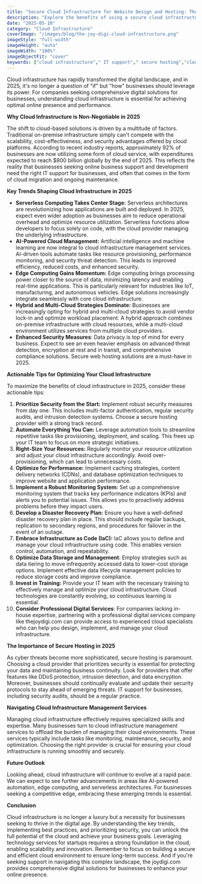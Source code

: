 ```yaml
---
title: "Secure Cloud Infrastructure for Website Design and Hosting: The 2025 Guide"
description: "Explore the benefits of using a secure cloud infrastructure for your website design and hosting in 2025. Learn how cloud solutions can enhance scalability, security, and reliability for your online presence."
date: "2025-05-10"
category: "Cloud Infrastructure"
coverImage: "/images/blog/the-joy-digi-cloud-infrastructure.png"
imageStyle: "full-width"
imageHeight: "auto"
imageWidth: "100%"
imageObjectFit: "cover"
keywords: ["cloud infrastructure"," IT support"," secure hosting","cloud infrastructure management services"," IT support for businesses"," secure web hosting solutions"]
---
```


Cloud infrastructure has rapidly transformed the digital landscape, and in 2025, it's no longer a question of "if" but "how" businesses should leverage its power. For companies seeking comprehensive digital solutions for businesses, understanding cloud infrastructure is essential for achieving optimal online presence and performance.

**Why Cloud Infrastructure is Non-Negotiable in 2025**

The shift to cloud-based solutions is driven by a multitude of factors. Traditional on-premise infrastructure simply can't compete with the scalability, cost-effectiveness, and security advantages offered by cloud platforms. According to recent industry reports, approximately 92% of businesses are now utilizing some form of cloud service, with expenditures expected to reach $800 billion globally by the end of 2025. This reflects the reality that businesses seeking online business support and development need the right IT support for businesses, and often that comes in the form of cloud migration and ongoing maintenance.

**Key Trends Shaping Cloud Infrastructure in 2025**

*   **Serverless Computing Takes Center Stage:** Serverless architectures are revolutionizing how applications are built and deployed. In 2025, expect even wider adoption as businesses aim to reduce operational overhead and optimize resource utilization. Serverless functions allow developers to focus solely on code, with the cloud provider managing the underlying infrastructure.
*   **AI-Powered Cloud Management:** Artificial intelligence and machine learning are now integral to cloud infrastructure management services. AI-driven tools automate tasks like resource provisioning, performance monitoring, and security threat detection. This leads to improved efficiency, reduced costs, and enhanced security.
*   **Edge Computing Gains Momentum:** Edge computing brings processing power closer to the source of data, minimizing latency and enabling real-time applications. This is particularly relevant for industries like IoT, manufacturing, and autonomous vehicles. Edge solutions increasingly integrate seamlessly with core cloud infrastructure.
*   **Hybrid and Multi-Cloud Strategies Dominate:** Businesses are increasingly opting for hybrid and multi-cloud strategies to avoid vendor lock-in and optimize workload placement. A hybrid approach combines on-premise infrastructure with cloud resources, while a multi-cloud environment utilizes services from multiple cloud providers.
*   **Enhanced Security Measures**: Data privacy is top of mind for every business. Expect to see an even heavier emphasis on advanced threat detection, encryption at rest and in transit, and comprehensive compliance solutions. Secure web hosting solutions are a must-have in 2025.

**Actionable Tips for Optimizing Your Cloud Infrastructure**

To maximize the benefits of cloud infrastructure in 2025, consider these actionable tips:

1.  **Prioritize Security from the Start:** Implement robust security measures from day one. This includes multi-factor authentication, regular security audits, and intrusion detection systems. Choose a secure hosting provider with a strong track record.
2.  **Automate Everything You Can:** Leverage automation tools to streamline repetitive tasks like provisioning, deployment, and scaling. This frees up your IT team to focus on more strategic initiatives.
3.  **Right-Size Your Resources:** Regularly monitor your resource utilization and adjust your cloud infrastructure accordingly. Avoid over-provisioning, which can lead to unnecessary costs.
4.  **Optimize for Performance:** Implement caching strategies, content delivery networks (CDNs), and database optimization techniques to improve website and application performance.
5.  **Implement a Robust Monitoring System:** Set up a comprehensive monitoring system that tracks key performance indicators (KPIs) and alerts you to potential issues. This allows you to proactively address problems before they impact users.
6.  **Develop a Disaster Recovery Plan:** Ensure you have a well-defined disaster recovery plan in place. This should include regular backups, replication to secondary regions, and procedures for failover in the event of an outage.
7.  **Embrace Infrastructure as Code (IaC):** IaC allows you to define and manage your cloud infrastructure using code. This enables version control, automation, and repeatability.
8.  **Optimize Data Storage and Management**: Employ strategies such as data tiering to move infrequently accessed data to lower-cost storage options. Implement effective data lifecycle management policies to reduce storage costs and improve compliance.
9.  **Invest in Training:** Provide your IT team with the necessary training to effectively manage and optimize your cloud infrastructure. Cloud technologies are constantly evolving, so continuous learning is essential.
10. **Consider Professional Digital Services**: For companies lacking in-house expertise, partnering with a professional digital services company like thejoydigi.com can provide access to experienced cloud specialists who can help you design, implement, and manage your cloud infrastructure.

**The Importance of Secure Hosting in 2025**

As cyber threats become more sophisticated, secure hosting is paramount. Choosing a cloud provider that prioritizes security is essential for protecting your data and maintaining business continuity. Look for providers that offer features like DDoS protection, intrusion detection, and data encryption. Moreover, businesses should continually evaluate and update their security protocols to stay ahead of emerging threats. IT support for businesses, including security audits, should be a regular practice.

**Navigating Cloud Infrastructure Management Services**

Managing cloud infrastructure effectively requires specialized skills and expertise. Many businesses turn to cloud infrastructure management services to offload the burden of managing their cloud environments. These services typically include tasks like monitoring, maintenance, security, and optimization. Choosing the right provider is crucial for ensuring your cloud infrastructure is running smoothly and securely.

**Future Outlook**

Looking ahead, cloud infrastructure will continue to evolve at a rapid pace. We can expect to see further advancements in areas like AI-powered automation, edge computing, and serverless architectures. For businesses seeking a competitive edge, embracing these emerging trends is essential.

**Conclusion**

Cloud infrastructure is no longer a luxury but a necessity for businesses seeking to thrive in the digital age. By understanding the key trends, implementing best practices, and prioritizing security, you can unlock the full potential of the cloud and achieve your business goals. Leveraging technology services for startups requires a strong foundation in the cloud, enabling scalability and innovation. Remember to focus on building a secure and efficient cloud environment to ensure long-term success. And if you're seeking support in navigating this complex landscape, the joydigi.com provides comprehensive digital solutions for businesses to enhance your online presence.